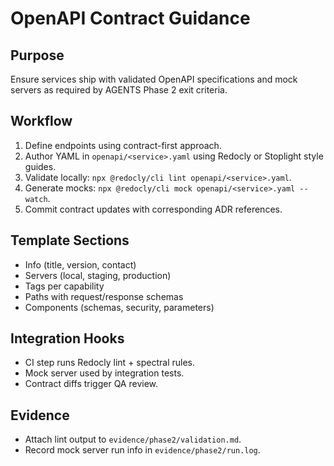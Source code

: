 # OpenAPI Contract Guidance

## Purpose
Ensure services ship with validated OpenAPI specifications and mock servers as required by AGENTS Phase 2 exit criteria.

## Workflow
1. Define endpoints using contract-first approach.
2. Author YAML in `openapi/<service>.yaml` using Redocly or Stoplight style guides.
3. Validate locally: `npx @redocly/cli lint openapi/<service>.yaml`.
4. Generate mocks: `npx @redocly/cli mock openapi/<service>.yaml --watch`.
5. Commit contract updates with corresponding ADR references.

## Template Sections
- Info (title, version, contact)
- Servers (local, staging, production)
- Tags per capability
- Paths with request/response schemas
- Components (schemas, security, parameters)

## Integration Hooks
- CI step runs Redocly lint + spectral rules.
- Mock server used by integration tests.
- Contract diffs trigger QA review.

## Evidence
- Attach lint output to `evidence/phase2/validation.md`.
- Record mock server run info in `evidence/phase2/run.log`.
